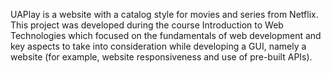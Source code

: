 UAPlay is a website with a catalog style for movies and series from Netflix. This project was developed during the course Introduction to Web Technologies which focused on the fundamentals of web development and key aspects to take into consideration while developing a GUI, namely a website (for example, website responsiveness and use of pre-built APIs).
